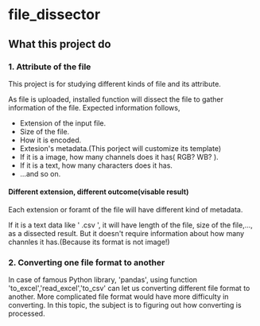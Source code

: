 # file_dissector

## What this project do

### 1. Attribute of the file
This project is for studying different kinds of file and its attribute.

As file is uploaded, installed function will dissect the file to gather information of the file.
Expected information follows,

- Extension of the input file.
- Size of the file.
- How it is encoded.
- Extesion's metadata.(This porject will customize its template)
- If it is a image, how many channels does it has( RGB? WB? ).
- If it is a text, how many characters does it has.
- ...and so on.

#### Different extension, different outcome(visable result)
Each extension or foramt of the file will have different kind of metadata.

If it is a text data like ' .csv ', it will have length of the file, size of the file,..., as a dissected result.
But it doesn't require information about how many channles it has.(Because its format is not image!)

### 2. Converting one file format to another
In case of famous Python library, 'pandas', using function 'to_excel','read_excel','to_csv' can let us converting
different file format to another.
More complicated file format would have more difficulty in converting.
In this topic, the subject is to figuring out how converting is processed. 
